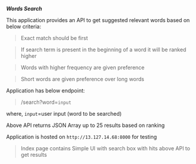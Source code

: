 ***Words Search***

This application provides an API to get suggested relevant words based on below criteria:
> Exact match should be first

> If search term is present in the beginning of a word it will be ranked higher

> Words with higher frequency are given preference

> Short words are given preference over long words 

Application has below endpoint:

> /search?word=`input`

where, `input`=user input (word to be searched)
    
Above API returns JSON Array up to 25 results based on ranking


Application is hosted on `http://13.127.14.68:8000` for testing
> Index page contains Simple UI with search box with hits above API to get results
